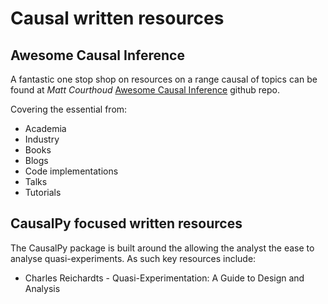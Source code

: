 # Causal written resources

## Awesome Causal Inference

A fantastic one stop shop on resources on a range causal of topics can be found at *Matt Courthoud* [Awesome Causal Inference](https://github.com/matteocourthoud/awesome-causal-inference) github repo.

Covering the essential from:

- Academia
- Industry
- Books
- Blogs
- Code implementations
- Talks
- Tutorials

## CausalPy focused written resources

The CausalPy package is built around the allowing the analyst the ease to analyse quasi-experiments. As such key resources include:

- Charles Reichardts - Quasi-Experimentation: A Guide to Design and Analysis
